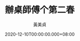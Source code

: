 ---
issue: 407
title: 辦桌師傅个第二春
author: 黃美貞
language: 四縣
date: 2020-12-10T00:00:00.000+08:00
topic: 生活
difficulty: 2
wikidata: Q131449152
wikidata_link: https://www.wikidata.org/wiki/Q131449152
author_wikidata_link: https://www.wikidata.org/wiki/Q131448164
author_wikidata: Q131448164
---